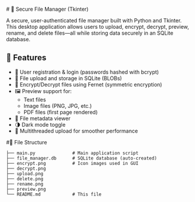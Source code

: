\# 🔐 Secure File Manager (Tkinter)

A secure, user-authenticated file manager built with Python and Tkinter. This desktop application allows users to upload, encrypt, decrypt, preview, rename, and delete files—all while storing data securely in an SQLite database.

## 🚀 Features

- 🔐 User registration & login (passwords hashed with bcrypt)
- 📁 File upload and storage in SQLite (BLOBs)
- 🔑 Encrypt/Decrypt files using Fernet (symmetric encryption)
- 🖼 Preview support for:
  - Text files
  - Image files (PNG, JPG, etc.)
  - PDF files (first page rendered)
- 📝 File metadata viewer
- 🌗 Dark mode toggle
- 🧵 Multithreaded upload for smoother performance

#📂 File Structure
```.
├── main.py              # Main application script
├── file_manager.db      # SQLite database (auto-created)
├── encrypt.png          # Icon images used in GUI
├── decrypt.png
├── upload.png
├── delete.png
├── rename.png
├── preview.png
└── README.md            # This file
```

